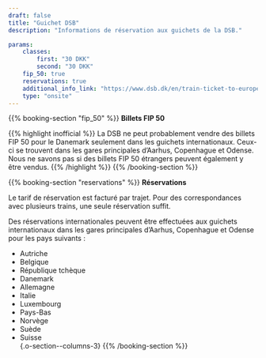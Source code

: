 ```yaml
---
draft: false
title: "Guichet DSB"
description: "Informations de réservation aux guichets de la DSB."

params:
    classes:
        first: "30 DKK"
        second: "30 DKK"
    fip_50: true
    reservations: true
    additional_info_link: "https://www.dsb.dk/en/train-ticket-to-europe/"
    type: "onsite"
---
```


{{% booking-section "fip_50" %}}
**Billets FIP 50**

{{% highlight inofficial %}}
La DSB ne peut probablement vendre des billets FIP 50 pour le Danemark seulement dans les guichets internationaux. Ceux-ci se trouvent dans les gares principales d’Aarhus, Copenhague et Odense.  
Nous ne savons pas si des billets FIP 50 étrangers peuvent également y être vendus.
{{% /highlight %}}
{{% /booking-section %}}

{{% booking-section "reservations" %}}
**Réservations**

Le tarif de réservation est facturé par trajet. Pour des correspondances avec plusieurs trains, une seule réservation suffit.

Des réservations internationales peuvent être effectuées aux guichets internationaux dans les gares principales d’Aarhus, Copenhague et Odense pour les pays suivants :

- Autriche  
- Belgique  
- République tchèque  
- Danemark  
- Allemagne  
- Italie  
- Luxembourg  
- Pays-Bas  
- Norvège  
- Suède  
- Suisse  
{.o-section--columns-3}
{{% /booking-section %}}
